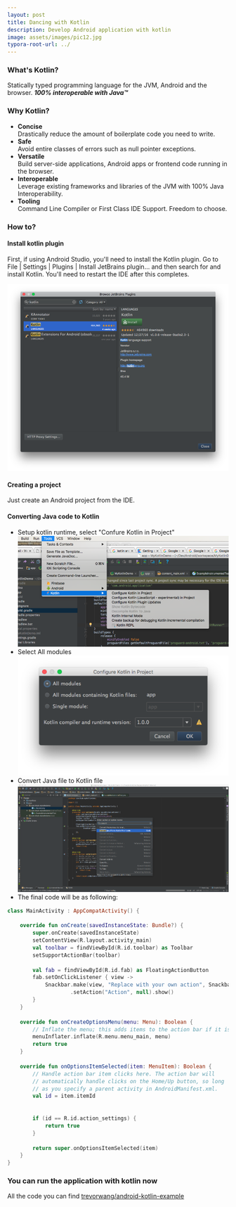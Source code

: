 ```yaml
---
layout: post
title: Dancing with Kotlin
description: Develop Android application with kotlin
image: assets/images/pic12.jpg
typora-root-url: ../
---
```




### What's Kotlin?
Statically typed programming language for the JVM, Android and the browser. ***100% interoperable with Java™***



### Why Kotlin?

* **Concise**  
  Drastically reduce the amount of boilerplate code you need to write.
* **Safe**  
  Avoid entire classes of errors such as null pointer exceptions.
* **Versatile**  
  Build server-side applications, Android apps or frontend code running in the browser.
* **Interoperable**   
  Leverage existing frameworks and libraries of the JVM with 100% Java Interoperability.
* **Tooling**   
  Command Line Compiler or First Class IDE Support. Freedom to choose.

### How to?
#### Install kotlin plugin 
First, if using Android Studio, you'll need to install the Kotlin plugin. Go to File | Settings | Plugins | Install JetBrains plugin… and then search for and install Kotlin. You'll need to restart the IDE after this completes.   

![How to install plugin](/assets/images/pic-install-kotlin-plugin.png#center)

#### Creating a project 
Just create an Android project from the IDE.
#### Converting Java code to Kotlin 

* Setup kotlin runtime, select "Confure Kotlin in Project"  
![Setup Kotlin runtime](/assets/images/pic-configure-kotlin-sdk.png#center)
* Select All modules  
![Select modules](/assets/images/pic-select-modules.png#center)
* Convert Java file to Kotlin file  
![Convert Java File to Kotlin File](/assets/images/pic-convert-java-files-kotlin-files.png#center)
* The final code will be as following:   

```kotlin   
class MainActivity : AppCompatActivity() {

    override fun onCreate(savedInstanceState: Bundle?) {
        super.onCreate(savedInstanceState)
        setContentView(R.layout.activity_main)
        val toolbar = findViewById(R.id.toolbar) as Toolbar
        setSupportActionBar(toolbar)

        val fab = findViewById(R.id.fab) as FloatingActionButton
        fab.setOnClickListener { view ->
            Snackbar.make(view, "Replace with your own action", Snackbar.LENGTH_LONG)
                    .setAction("Action", null).show()
        }
    }

    override fun onCreateOptionsMenu(menu: Menu): Boolean {
        // Inflate the menu; this adds items to the action bar if it is present.
        menuInflater.inflate(R.menu.menu_main, menu)
        return true
    }

    override fun onOptionsItemSelected(item: MenuItem): Boolean {
        // Handle action bar item clicks here. The action bar will
        // automatically handle clicks on the Home/Up button, so long
        // as you specify a parent activity in AndroidManifest.xml.
        val id = item.itemId


        if (id == R.id.action_settings) {
            return true
        }

        return super.onOptionsItemSelected(item)
    }
}
```

### You can run the application with kotlin now

All the code you can find [trevorwang/android-kotlin-example](https://github.com/trevorwang/android-kotlin-example/tree/kotlin-init)
